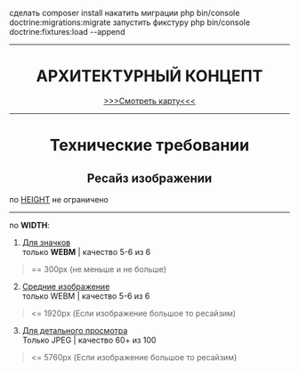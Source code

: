 сделать composer install
накатить миграции php bin/console doctrine:migrations:migrate
запустить фикстуру php bin/console doctrine:fixtures:load --append
<hr>
<center>
<h1>АРХИТЕКТУРНЫЙ КОНЦЕПТ</h1>
<a href="https://www.edraw.ai/app/board/0a1FZ8I5SBY3Eq6wWUsADL9hFcUD4yhk?ivt=82a6f718f13f29d8c1446d2f276d9818eae897c1ca005afda98525abe358eea5d6a2608570c6c119392ac4a415809508">
>>>Смотреть карту<<<
</a>
</center>
<hr>
<center>
<H1><b>Технические требовании</b></h1>
<h2>Ресайз изображении</h2>
</center>
по <u>HEIGHT</u> не ограничено
<hr>
по <b>WIDTH</b>:

1. <u>Для значков</u><br>
только <b>WEBM</b> |
качество 5-6 из 6 <br>
> == 300px (не меньше и не больше)
2. <u>Средние изображение</u><br>
только WEBM | качество 5-6 из 6 <br>
><= 1920px (Если изображение большое то ресайзим)
3. <u>Для детального просмотра</u> <br>
Только JPEG | качество 60+ из 100<br>
><= 5760px (Если изображение большое то ресайзим)
